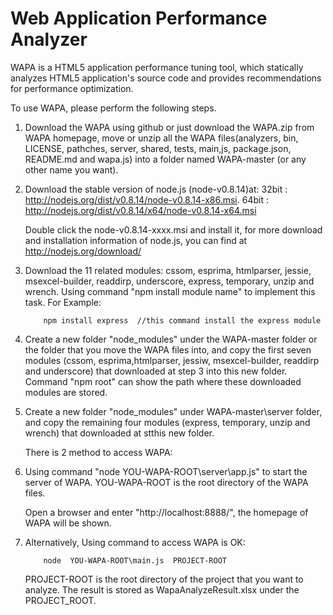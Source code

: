 Web Application Performance Analyzer
====================================

WAPA is a HTML5 application performance tuning tool, which statically analyzes HTML5 application's source code and provides recommendations for performance optimization. 

To use WAPA, please perform the following steps.
 
1.  Download the WAPA using github or just download the WAPA.zip from WAPA homepage, move or unzip all the WAPA files(analyzers, bin, LICENSE, pathches, server, shared, tests, main,js, package.json, README.md and wapa.js) into a folder named WAPA-master (or any other name you want).

2.  Download the stable version of node.js (node-v0.8.14)at: 
32bit : http://nodejs.org/dist/v0.8.14/node-v0.8.14-x86.msi.
64bit : http://nodejs.org/dist/v0.8.14/x64/node-v0.8.14-x64.msi  

      Double click the node-v0.8.14-xxxx.msi and install it, for more download and installation information of node.js, you can find at  http://nodejs.org/download/

3.  Download the 11 related modules:  cssom, esprima, htmlparser, jessie, msexcel-builder, readdirp, underscore, express, temporary, unzip and wrench. Using command "npm install module name" to implement this task.
    For Example:

            npm install express  //this command install the express module

4.  Create a new folder "node_modules" under the WAPA-master folder or the folder that you move the WAPA files into, and copy the first seven modules (cssom, esprima,htmlparser, jessiw, msexcel-builder, readdirp and underscore) that downloaded at step 3 into this new folder. Command "npm root" can show the path where these downloaded modules are stored.

5.  Create a new folder "node_modules" under WAPA-master\server folder, and copy the remaining four modules (express, temporary, unzip and wrench) that downloaded at stthis new folder.

    
    
    There is 2 method to access WAPA:        
 
6.  Using  command  "node YOU-WAPA-ROOT\server\app.js" to start the server of WAPA. YOU-WAPA-ROOT is the root directory of the WAPA files.       

    Open a browser and enter "http://localhost:8888/", the homepage of WAPA will be shown.

7.  Alternatively, Using command to access WAPA is OK: 

            node  YOU-WAPA-ROOT\main.js  PROJECT-ROOT

    PROJECT-ROOT is the root directory of the project that you want to analyze. The result is stored as WapaAnalyzeResult.xlsx under the PROJECT_ROOT.


